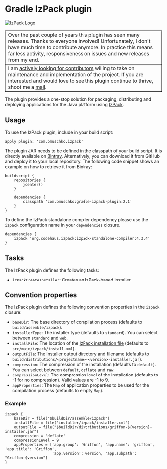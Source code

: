 # Gradle IzPack plugin

![IzPack Logo](http://izpack.org/img-izpack/logo-medium.png)

<table border=1>
    <tr>
        <td>
            Over the past couple of years this plugin has seen many releases. Thanks to everyone involved! 
            Unfortunately, I don't have much time to contribute anymore. In practice this means far less activity, 
            responsiveness on issues and new releases from my end.
        </td>
    </tr>
    <tr>
        <td>
            I am 
            <a href="https://discuss.gradle.org/t/looking-for-new-owners-for-gradle-plugins/9735">actively looking for contributors</a> 
            willing to take on maintenance and implementation of the project. If you are interested and would love to see this 
            plugin continue to thrive, shoot me a <a href="mailto:benjamin.muschko@gmail.com">mail</a>.
        </td>
    </tr>
</table>

The plugin provides a one-stop solution for packaging, distributing and deploying applications for the Java platform
using [IzPack](http://izpack.org/).

## Usage

To use the IzPack plugin, include in your build script:

    apply plugin: 'com.bmuschko.izpack'

The plugin JAR needs to be defined in the classpath of your build script. It is directly available on
[Bintray](https://bintray.com/bmuschko/gradle-plugins/com.bmuschko%3Agradle-izpack-plugin).
Alternatively, you can download it from GitHub and deploy it to your local repository. The following code snippet shows an
example on how to retrieve it from Bintray:

    buildscript {
        repositories {
            jcenter()
        }

        dependencies {
            classpath 'com.bmuschko:gradle-izpack-plugin:2.1'
        }
    }

To define the IzPack standalone compiler dependency please use the `izpack` configuration name in your `dependencies` closure.

    dependencies {
        izpack 'org.codehaus.izpack:izpack-standalone-compiler:4.3.4'
    }

## Tasks

The IzPack plugin defines the following tasks:

* `izPackCreateInstaller`: Creates an IzPack-based installer.

## Convention properties

The IzPack plugin defines the following convention properties in the `izpack` closure:

* `baseDir`: The base directory of compilation process (defaults to `build/assemble/izpack`).
* `installerType`: The installer type (defaults to `standard`). You can select between `standard` and `web`.
* `installFile`: The location of the [IzPack installation file](http://izpack.org/documentation/installation-files.html) (defaults to `src/main/izpack/install.xml`).
* `outputFile`: The installer output directory and filename (defaults to `build/distributions/<projectname>-<version>-installer.jar`).
* `compression`: The compression of the installation (defaults to `default`). You can select between `default`, `deflate` and `raw`.
* `compressionLevel`: The compression level of the installation (defaults to -1 for no compression). Valid values are -1 to 9.
* `appProperties`: The `Map` of application properties to be used for the compilation process (defaults to empty `Map`).

### Example

    izpack {
        baseDir = file("$buildDir/assemble/izpack")
        installFile = file('installer/izpack/installer.xml')
        outputFile = file("$buildDir/distributions/griffon-${version}-installer.jar")
        compression = 'deflate'
        compressionLevel = 9
        appProperties = ['app.group': 'Griffon', 'app.name': 'griffon', 'app.title': 'Griffon',
                         'app.version': version, 'app.subpath': "Griffon-$version"]
    }